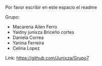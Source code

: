 Por favor escribir en este espacio el readme

Grupo:

- Macarena Ailen Ferro
- Yaidny junixza Briceño cortes
- Daniela Correa
- Yanina Ferreira 
- Celina Lopez

Link: https://github.com/Junixza/Grupo7